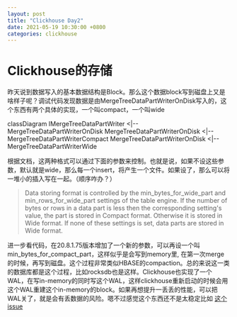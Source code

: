 ```yaml
---
layout: post
title: "Clickhouse Day2"
date: 2021-05-19 10:30:00 +0800
categories: clickhouse
---
```


# Clickhouse的存储
昨天说到数据写入的基本数据结构是Block。那么这个数据block写到磁盘上又是啥样子呢？调试代码发现数据是由MergeTreeDataPartWriterOnDisk写入的，这个东西有两个具体的实现，一个叫compact，一个叫wide

<div class="mermaid">
classDiagram
IMergeTreeDataPartWriter <|-- MergeTreeDataPartWriterOnDisk
MergeTreeDataPartWriterOnDisk <|-- MergeTreeDataPartWriterCompact
MergeTreeDataPartWriterOnDisk <|-- MergeTreeDataPartWriterWide
</div>

根据文档，这两种格式可以通过下面的参数来控制。也就是说，如果不设这些参数，默认就是wide，那么每一个insert，将产生一个文件。如果设了，那么可以将一堆小的插入写在一起。（顺序咋办？）
> Data storing format is controlled by the min_bytes_for_wide_part and min_rows_for_wide_part settings of the table engine. If the number of bytes or rows in a data part is less then the corresponding setting's value, the part is stored in Compact format. Otherwise it is stored in Wide format. If none of these settings is set, data parts are stored in Wide format.

进一步看代码，在20.8.1.75版本增加了一个新的参数，可以再设一个叫min_bytes_for_compact_part，这样似乎是会写到memory里, 在第一次merge的时候，再写到磁盘。这个过程非常类似HBASE的compaction。总的来说这一类的数据库都是这个过程，比如rocksdb也是这样。Clickhouse也实现了一个WAL，在写in-memory的同时写这个WAL，这样clickhouse重新启动的时候会用这个WAL重建这个in-memory的block。如果再想提升一丢丢的性能，可以把WAL关了，就是会有丢数据的风险。嗯不过感觉这个东西还不是太稳定比如
[这个issue](https://github.com/ClickHouse/ClickHouse/issues/17758)

